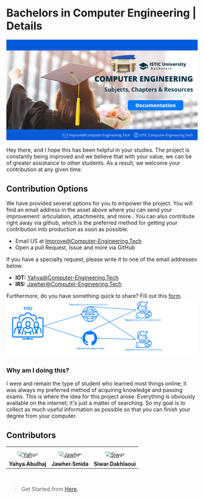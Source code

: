 # Bachelors in Computer Engineering | Details

![Banner](images/banner.png)

Hey there, and I hope this has been helpful in your studies. The project is constantly being improved and we believe that with your value, we can be of greater assistance to other students. As a result, we welcome your contribution at any given time.




## Contribution Options
We have provided several options for you to empower the project.
You will find an email address in the asset above where you can send your improvement: articulation, attachments, and more.. You can also contribute right away via github, which is the preferred method for getting your contribution into production as soon as possible.

- Email US at Improve@Computer-Engineering.Tech
- Open a pull Request, Issue and more via GitHub

If you have a specialty request, please write it to one of the email addresses below.
- **IOT:** Yahya@Computer-Engineering.Tech
- **IRS:** Jawher@Computer-Engineering.Tech

Furthermore, do you have something quick to share? Fill out this [form](https://forms.zohopublic.com/isticbc/form/Resources/formperma/1-4w1KAlQUkKxzvRsc2V688moUg8Ki1yM7fQVmrZpuQ?fbclid=IwAR1FDnq3LGfBSceGha03cWRwXUorw1WSEr_uuH7_egYI33ePVNUCJ0ylLJQ).
![Banner](images/left.png)
### Why am I doing this?
I were and remain the type of student who learned most things online; it was always my preferred method of acquiring knowledge and passing exams. This is where the idea for this project arose. Everything is obviously available on the internet; it's just a matter of searching. So my goal is to collect as much useful information as possible so that you can finish your degree from your computer. 
  
## Contributors
<table>
<tr>
    <td align="center" style="word-wrap: break-word; width: 150.0; height: 150.0">
        <a href=https://github.com/Y4HYA4>
            <img src=https://avatars.githubusercontent.com/u/87914378?v=4 width="100;"  style="border-radius:50%;align-items:center;justify-content:center;overflow:hidden;padding-top:10px" alt=Yahya Abulhaj/>
            <br />
            <sub style="font-size:14px"><b>Yahya Abulhaj</b></sub>
        </a>
    </td>
    <td align="center" style="word-wrap: break-word; width: 150.0; height: 150.0">
        <a href=https://github.com/BytM3>
            <img src=https://avatars.githubusercontent.com/u/91340529?v=4 width="100;"  style="border-radius:50%;align-items:center;justify-content:center;overflow:hidden;padding-top:10px" alt=Jawher Smida/>
            <br />
            <sub style="font-size:14px"><b>Jawher Smida</b></sub>
        </a>
    </td>
  <td align="center" style="word-wrap: break-word; width: 150.0; height: 150.0">
        <a href=https://github.com/siwardakhlaoui>
            <img src=https://avatars.githubusercontent.com/u/95567489?v=4 width="100;"  style="border-radius:50%;align-items:center;justify-content:center;overflow:hidden;padding-top:10px" alt=Siwar Dakhlaoui/>
            <br />
            <sub style="font-size:14px"><b>Siwar Dakhlaoui</b></sub>
        </a>
    </td>
    
</tr>
</table>
<br>

> Get Started from [Here](README.md).
